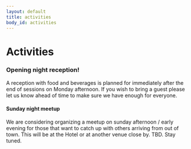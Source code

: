 ```yaml
---
layout: default
title: activities
body_id: activities
---
```


# Activities

<p class="lead">

<h3>Opening night reception!</h3>

A reception with food and beverages is planned for immediately after the end of sessions on Monday afternoon. If you wish to bring a guest please let us know ahead of time to make sure we have enough for everyone.

<h4>Sunday night meetup</h4>

We are considering organizing a meetup on sunday afternoon / early evening for those that want to catch up with others arriving from out of town. This will be at the Hotel or at another venue close by. TBD. Stay tuned.

</p>


